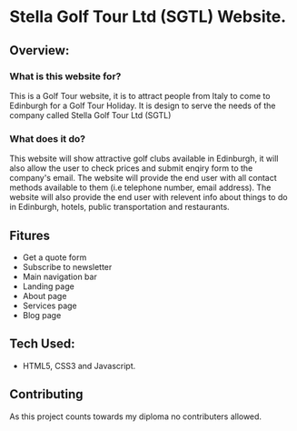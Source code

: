 
# Stella Golf Tour Ltd (SGTL) Website.

## Overview:

### What is this website for?
This is a Golf Tour website, it is to attract people from Italy to come to Edinburgh for a Golf Tour Holiday.
It is design to serve the needs of the company called Stella Golf Tour Ltd (SGTL)

### What does it do?
This website will show attractive golf clubs available in Edinburgh, it will also allow the user to check prices and submit enqiry form to the company's email. The website will provide the end user with all contact methods available to them (i.e telephone number, email address). The website will also provide the end user with relevent info about things to do in Edinburgh, hotels, public transportation and restaurants.

## Fitures
 - Get a quote form
 - Subscribe to newsletter
 - Main navigation bar
 - Landing page
 - About page
 - Services page
 - Blog page


## Tech Used:

- HTML5, CSS3 and Javascript.

## Contributing

As this project counts towards my diploma no contributers allowed.
